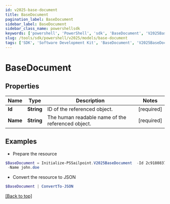 ```yaml
---
id: v2025-base-document
title: BaseDocument
pagination_label: BaseDocument
sidebar_label: BaseDocument
sidebar_class_name: powershellsdk
keywords: ['powershell', 'PowerShell', 'sdk', 'BaseDocument', 'V2025BaseDocument'] 
slug: /tools/sdk/powershell/v2025/models/base-document
tags: ['SDK', 'Software Development Kit', 'BaseDocument', 'V2025BaseDocument']
---
```



# BaseDocument

## Properties

Name | Type | Description | Notes
------------ | ------------- | ------------- | -------------
**Id** | **String** | ID of the referenced object. | [required]
**Name** | **String** | The human readable name of the referenced object. | [required]

## Examples

- Prepare the resource
```powershell
$BaseDocument = Initialize-PSSailpoint.V2025BaseDocument  -Id 2c91808375d8e80a0175e1f88a575222 `
 -Name john.doe
```

- Convert the resource to JSON
```powershell
$BaseDocument | ConvertTo-JSON
```


[[Back to top]](#) 

